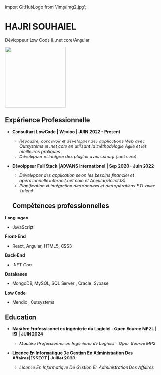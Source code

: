 import GitHubLogo from '/img/img2.jpg';

# HAJRI SOUHAIEL
Dévloppeur Low Code  & .net core/Angular
 
<img src={GitHubLogo} width="200"/>

## Expérience Professionnelle

- **Consultant LowCode | Wevioo | JUIN 2022 - Present**
  - *Résoudre, concevoir et développer des applications Web avec Outsystems et .net core en utilisant la méthodologie Agile et les meilleures pratiques*
  -  *Développer et intégrer des plugins avec csharp (.net core)*

- **Dévolppeur Full Stack |ADVANS Internationel | Sep 2020 - Juin 2022**
  - *Développer des application selon les besoins financier et opérationnelle interne (.net core et Angular/ReactJS)*
  - *Planification et intégration des données et des opérations ETL avec Talend*

  ## Compétences professionnelles

**Languages**
- JavaScript

**Front-End**
- React, Angular, HTML5, CSS3

**Back-End**
- .NET Core

**Databases**
- MongoDB, MySQL, SQL Server , Oracle ,Sybase

**Low Code**
- Mendix , Outsystems


## Education

- **Mastère Professionnel en Ingénierie du Logiciel - Open Source MP2L | ISI | JUIN 2024**
  - *Mastère Professionnel en Ingénierie du Logiciel - Open Source MP2*

- **Licence En Informatique De Gestion En Administration Des Affaires|ESSECT | Juillet 2020**
  - *Licence En Informatique De Gestion En Administration Des Affaires*


 
<!-- Ajoutez d'autres sections (éducation, compétences, projets, etc.) au besoin -->
